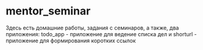 # mentor_seminar
Здесь есть домашние работы, задания с семинаров, а также, два приложения:
todo_app - приложение для ведение списка дел и
shorturl - приложение для формирования коротких ссылок
